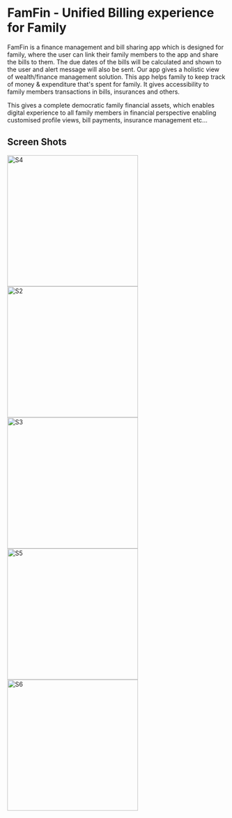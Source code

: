 # FamFin - Unified Billing experience for Family

FamFin is a finance management and bill sharing app which is designed for family, where the user can link their family members to the app and share the bills to them. The due dates of the bills will be calculated and shown to the user and alert message will also be sent. Our app gives a holistic view of wealth/finance management solution. This app helps family to keep track of money & expenditure that's spent for family. It gives accessibility to family members transactions in bills, insurances and others.

This gives a complete democratic family financial assets, which enables digital experience to all family members in financial perspective enabling customised profile views, bill payments, insurance management etc...

 ## Screen Shots

<div>
  <img width="300" alt="S4" src="https://user-images.githubusercontent.com/26500550/155892124-fd17fd05-48a3-4122-9711-6dc502de90bd.jpeg">
  <img width="300" alt="S2" src="https://user-images.githubusercontent.com/26500550/155892088-d8ae9306-4a25-4482-b50f-ac47b85f2141.jpeg">
  <img width="300" alt="S3" src="https://user-images.githubusercontent.com/26500550/155892140-33965d7d-9655-40d5-b3f8-b1c5261e6efa.jpeg">
  <img width="300" alt="S5" src="https://user-images.githubusercontent.com/26500550/155892133-289418aa-d00c-4aac-84a4-caa7434c13c3.jpeg">
  <img width="300" alt="S6" src="(https://user-images.githubusercontent.com/26500550/155892239-acbe9c11-a616-46fd-aff9-0aea088b4943.jpeg">
</div>
